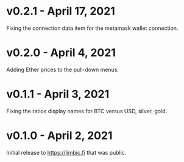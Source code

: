 # v0.2.1 - April 17, 2021

Fixing the connection data item for the metamask wallet connection.

# v0.2.0 - April 4, 2021

Adding Ether prices to the pull-down menus.

# v0.1.1 - April 3, 2021

Fixing the ratios display names for BTC versus USD, silver, gold.

# v0.1.0 - April 2, 2021

Initial release to https://limbic.fi that was public.
